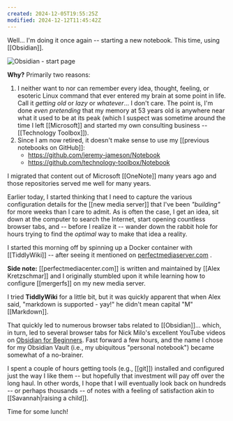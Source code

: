 ```yaml
---
created: 2024-12-05T19:55:25Z
modified: 2024-12-12T11:45:42Z
---
```


Well… I'm doing it once again -- starting a new notebook. This time, using [[Obsidian]].

![Obsidian - start page](https://i.imgur.com/aJiPDGc.png)

**Why?** Primarily two reasons:
1. I neither want to nor can remember every idea, thought, feeling, or esoteric Linux command that ever entered my brain at some point in life. Call it *getting old* or *lazy* or *whatever*… I don't care. The point is, I'm done *even pretending* that my memory at 53 years old is anywhere near what it used to be at its peak (which I suspect was sometime around the time I left [[Microsoft]] and started my own consulting business -- [[Technology Toolbox]]).
1. Since I am now retired, it doesn't make sense to use my [[previous notebooks on GitHub]]:
	- <https://github.com/jeremy-jameson/Notebook>
	- <https://github.com/technology-toolbox/Notebook>

I migrated that content out of Microsoft [[OneNote]] many years ago and those repositories served me well for many years.

Earlier today, I started thinking that I need to capture the various configuration details for the [[new media server]] that I've been *"building"* for more weeks than I care to admit. As is often the case, I get an idea, sit down at the computer to search the Internet, start opening countless browser tabs, and -- before I realize it -- wander down the rabbit hole for hours trying to find the *optimal* way to make that idea a reality.

I started this morning off by spinning up a Docker container with [[TiddlyWiki]] -- after seeing it mentioned on [perfectmediaserver.com](https://perfectmediaserver.com) .

**Side note:** [[perfectmediacenter.com]] is written and maintained by [[Alex Kretzschmar]] and I originally stumbled upon it while learning how to configure [[mergerfs]] on my new media server.

I tried **TiddlyWiki** for a little bit, but it was quickly apparent that when Alex said, "markdown is supported - yay!" he didn't mean capital "M" [[Markdown]].

That quickly led to numerous browser tabs related to [[Obsidian]]… which, in turn, led to several browser tabs for Nick Milo's excellent YouTube videos on [Obsidian for Beginners](https://www.youtube.com/playlist?list=PL3NaIVgSlAVLHty1-NuvPa9V0b0UwbzBd). Fast forward a few hours, and the name I chose for my Obsidian Vault (i.e., my ubiquitous "personal notebook") became somewhat of a no-brainer.

I spent a couple of hours getting tools (e.g., [[git]]) installed and configured just the way I like them -- but hopefully that investment will pay off over the long haul. In other words, I hope that I will eventually look back on hundreds -- or perhaps thousands -- of notes with a feeling of satisfaction akin to [[Savannah|raising a child]].

Time for some lunch!
